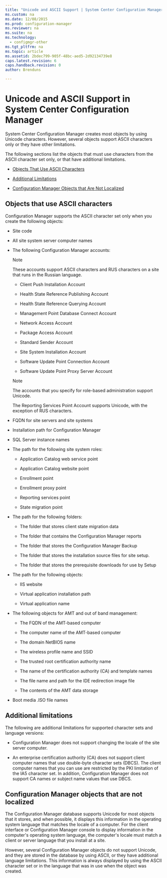 ```yaml
---
title: "Unicode and ASCII Support | System Center Configuration Manager"
ms.custom: na
ms.date: 12/08/2015
ms.prod: configuration-manager
ms.reviewer: na
ms.suite: na
ms.technology:
  - configmgr-other
ms.tgt_pltfrm: na
ms.topic: article
ms.assetid: 2bdec799-905f-48bc-aed5-2d92134739e8
caps.latest.revision: 6
caps.handback.revision: 0
author: Brenduns

---
```

# Unicode and ASCII Support in System Center Configuration Manager
System Center Configuration Manager creates most objects by using Unicode characters. However, several objects support ASCII characters only or they have other limitations.  

 The following sections list the objects that must use characters from the ASCII character set only, or that have additional limitations.  

-   [Objects That Use ASCII Characters](#BKMK_ASCIIchar)  

-   [Additional Limitations](#BKMK_OtherCharLimitations)  

-   [Configuration Manager Objects that Are Not Localized](#BKMK_LangNonLocalize)  

##  <a name="BKMK_ASCIIchar"></a> Objects that use ASCII characters  
 Configuration Manager supports the ASCII character set only when you create the following objects:  

-   Site code  

-   All site system server computer names  

-   The following Configuration Manager accounts:  

    > [!NOTE]  
    >  These accounts support ASCII characters and RUS characters on a site that runs in the Russian language.  

    -   Client Push Installation Account  

    -   Health State Reference Publishing Account  

    -   Health State Reference Querying Account  

    -   Management Point Database Connect Account  

    -   Network Access Account  

    -   Package Access Account  

    -   Standard Sender Account  

    -   Site System Installation Account  

    -   Software Update Point Connection Account  

    -   Software Update Point Proxy Server Account  

    > [!NOTE]  
    >  The accounts that you specify for role-based administration support Unicode.  
    >   
    >  The Reporting Services Point Account supports Unicode, with the exception of RUS characters.  

-   FQDN for site servers and site systems  

-   Installation path for Configuration Manager  

-   SQL Server instance names  

-   The path for the following site system roles:  

    -   Application Catalog web service point  

    -   Application Catalog website point  

    -   Enrollment point  

    -   Enrollment proxy point  

    -   Reporting services point  

    -   State migration point  

-   The path for the following folders:  

    -   The folder that stores client state migration data  

    -   The folder that contains the Configuration Manager reports  

    -   The folder that stores the Configuration Manager Backup  

    -   The folder that stores the installation source files for site setup.  

    -   The folder that stores the prerequisite downloads for use by Setup  

-   The path for the following objects:  

    -   IIS website  

    -   Virtual application installation path  

    -   Virtual application name  

-   The following objects for AMT and out of band management:  

    -   The FQDN of the AMT-based computer  

    -   The computer name of the AMT-based computer  

    -   The domain NetBIOS name  

    -   The wireless profile name and SSID  

    -   The trusted root certification authority name  

    -   The name of the certification authority (CA) and template names  

    -   The file name and path for the IDE redirection image file  

    -   The contents of the AMT data storage  

-   Boot media .ISO file names  

##  <a name="BKMK_OtherCharLimitations"></a> Additional limitations  
 The following are additional limitations for supported character sets and language versions:  

-   Configuration Manager does not support changing the locale of the site server computer.  

-   An enterprise certification authority (CA) does not support client computer names that use double-byte character sets (DBCS). The client computer names that you can use are restricted by the PKI limitation of the IA5 character set. In addition, Configuration Manager does not support CA names or subject name values that use DBCS.  

##  <a name="BKMK_LangNonLocalize"></a> Configuration Manager objects that are not localized  
 The Configuration Manager database supports Unicode for most objects that it stores, and when possible, it displays this information in the operating system language that matches the locale of a computer. For the client interface or Configuration Manager console to display information in the computer's operating system language, the computer's locale must match a client or server language that you install at a site.  

 However, several Configuration Manager objects do not support Unicode, and they are stored in the database by using ASCII, or they have additional language limitations. This information is always displayed by using the ASCII character set or in the language that was in use when the object was created.  
